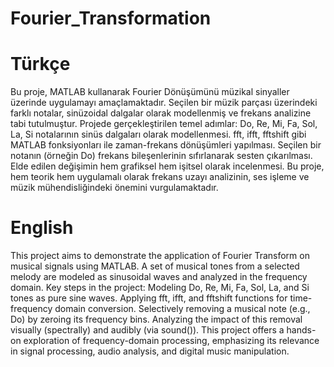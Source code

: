 # Fourier_Transformation
# Türkçe
Bu proje, MATLAB kullanarak Fourier Dönüşümünü müzikal sinyaller üzerinde uygulamayı amaçlamaktadır. Seçilen bir müzik parçası üzerindeki farklı notalar, sinüzoidal dalgalar olarak modellenmiş ve frekans analizine tabi tutulmuştur.
Projede gerçekleştirilen temel adımlar:
    Do, Re, Mi, Fa, Sol, La, Si notalarının sinüs dalgaları olarak modellenmesi.
    fft, ifft, fftshift gibi MATLAB fonksiyonları ile zaman-frekans dönüşümleri yapılması.
    Seçilen bir notanın (örneğin Do) frekans bileşenlerinin sıfırlanarak sesten çıkarılması.
    Elde edilen değişimin hem grafiksel hem işitsel olarak incelenmesi.
Bu proje, hem teorik hem uygulamalı olarak frekans uzayı analizinin, ses işleme ve müzik mühendisliğindeki önemini vurgulamaktadır.

# English
This project aims to demonstrate the application of Fourier Transform on musical signals using MATLAB. A set of musical tones from a selected melody are modeled as sinusoidal waves and analyzed in the frequency domain.
Key steps in the project:
    Modeling Do, Re, Mi, Fa, Sol, La, and Si tones as pure sine waves.
    Applying fft, ifft, and fftshift functions for time-frequency domain conversion.
    Selectively removing a musical note (e.g., Do) by zeroing its frequency bins.
    Analyzing the impact of this removal visually (spectrally) and audibly (via sound()).
This project offers a hands-on exploration of frequency-domain processing, emphasizing its relevance in signal processing, audio analysis, and digital music manipulation.
